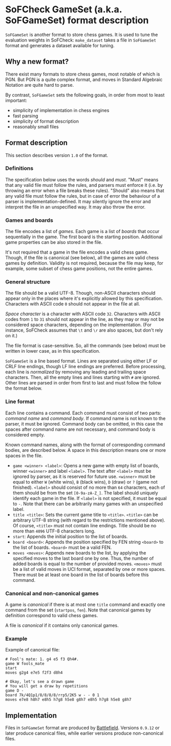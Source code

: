 # SoFCheck GameSet (a.k.a. SoFGameSet) format description

`SoFGameSet` is another format to store chess games. It is used to tune the evaluation weights in
SoFCheck: `make_dataset` takes a file in `SoFGameSet` format and generates a dataset available for
tuning.

## Why a new format?

There exist many formats to store chess games, most notable of which is PGN. But PGN is a quite
complex format, and moves in Standard Algebraic Notation are quite hard to parse.

By contrast, `SoFGameSet` sets the following goals, in order from most to least important:

- simplicity of implementation in chess engines
- fast parsing
- simplicity of format description
- reasonably small files

## Format description

This section describes version `1.0` of the format.

### Definitions

The specification below uses the words _should_ and _must_. "Must" means that any valid file must
follow the rules, and parsers must enforce it (i.e. by throwing an error when a file breaks these
rules). "Should" also means that any valid file must follow the rules, but in case of error the
behaviour of a parser is implementation-defined. It may silently ignore the error and interpret
the file in an unspecified way. It may also throw the error.

### Games and boards

The file encodes a list of _games_. Each game is a list of _boards_ that occur sequentially in the
game. The first board is the starting position. Additional game properties can be also stored in
the file.

It's not required that a game in the file encodes a valid chess game. Though, if the file is
canonical (see below), all the games are valid chess games by definition. Validity is not required,
because the file may keep, for example, some subset of chess game positions, not the entire games.

### General structure

The file should be a valid UTF-8. Though, non-ASCII characters should appear only in the places
where it's explicitly allowed by this specification. Characters with ASCII code `0` should not
appear in the file at all.

_Space character_ is a character with ASCII code `32`. Characters with ASCII codes from `1` to
`31` should not appear in the line, as they may or may not be considered space characters,
depending on the implementation. (For instance, SoFCheck assumes that `\t` and `\r` are also
spaces, but don't rely on it.)

The file format is case-sensitive. So, all the commands (see below) must be written in lower case,
as in this specification.

`SoFGameSet` is a line based format. Lines are separated using either LF or CRLF line endings,
though LF line endings are preferred. Before processing, each line is _normalized_ by removing
any leading and trailing space characters. Then, all the empty lines and lines starting with `#`
are ignored. Other lines are parsed in order from first to last and must follow the follow the
format below.

### Line format

Each line contains a command. Each command must consist of two parts: _command name_ and _command
body_. If command name is not known to the parser, it must be ignored. Command body can be omitted,
in this case the spaces after command name are not necessary, and command body is considered empty.

Known command names, along with the format of corresponding command bodies, are described below. A
space in this description means one or more spaces in the file.

- `game <winner> <label>`: Opens a new game with empty list of boards, winner `<winner>` and label
  `<label>`. The text after `<label>` must be ignored by parser, as it is reserved for future use.
  `<winner>` must be equal to either `W` (white wins), `B` (black wins), `D` (draw) or `?` (game
  not finished). `<label>` should consist of no more than `64` characters, each of them should be
  from the set `[0-9a-zA-Z_]`. The label should uniquely identify each game in the file. If
  `<label>` is not specified, it must be equal to `-`. Note that there can be arbitrarily many
  games with an unspecified label.
- `title <title>`: Sets the current game title to `<title>`. `<title>` can be arbitrary UTF-8
  string (with regard to the restrictions mentioned above). Of course, `<title>` must not contain
  line endings. Title should be no more than `4096` UTF-8 characters long.
- `start`: Appends the initial position to the list of boards.
- `board <board>`: Appends the position specified by FEN string `<board>` to the list of boards.
  `<board>` must be a valid FEN.
- `moves <moves>`: Appends new boards to the list, by applying the specified moves to the last
  board one by one. Thus, the number of added boards is equal to the number of provided moves.
  `<moves>` must be a list of valid moves in UCI format, separated by one or more spaces. There
  must be at least one board in the list of boards before this command.

### Canonical and non-canonical games

A game is _canonical_ if there is at most one `title` command and exactly one command from the
set (`startpos`, `fen`). Note that canonical games by definition correspond to valid chess games.

A file is _canonical_ if it contains only canonical games.

### Example

Example of canonical file:

```
# Fool's mate: 1. g4 e5 f3 Qh4#.
game W fools_mate
start
moves g2g4 e7e5 f2f3 d8h4

# Okay, let's see a drawn game
# You will get a draw by repetitions
game D -
board 7k/4Q1p1/8/8/8/8/rrp5/2K5 w - - 0 1
moves e7e8 h8h7 e8h5 h7g8 h5e8 g8h7 e8h5 h7g8 h5e8 g8h7
```

## Implementation

Files in `SoFGameSet` format are produced by [Battlefield][1]. Versions `0.9.12` or later produce
canonical files, while earlier versions produce non-canonical files.

[1]: https://github.com/alex65536/sofcheck-engine-tester/tree/master/battlefield
